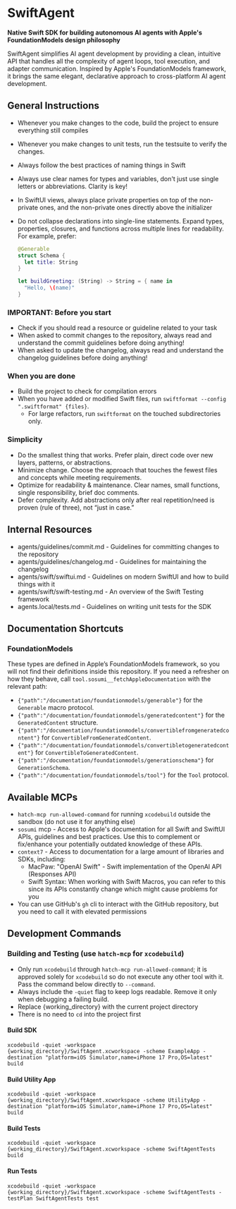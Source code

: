 # SwiftAgent

**Native Swift SDK for building autonomous AI agents with Apple's FoundationModels design philosophy**

SwiftAgent simplifies AI agent development by providing a clean, intuitive API that handles all the complexity of agent loops, tool execution, and adapter communication. Inspired by Apple's FoundationModels framework, it brings the same elegant, declarative approach to cross-platform AI agent development.

## General Instructions

- Whenever you make changes to the code, build the project to ensure everything still compiles
- Whenever you make changes to unit tests, run the testsuite to verify the changes.
- Always follow the best practices of naming things in Swift
- Always use clear names for types and variables, don't just use single letters or abbreviations. Clarity is key!
- In SwiftUI views, always place private properties on top of the non-private ones, and the non-private ones directly above the initializer
- Do not collapse declarations into single-line statements. Expand types, properties, closures, and functions across multiple lines for readability. For example, prefer:

  ```swift
  @Generable
  struct Schema {
    let title: String
  }

  let buildGreeting: (String) -> String = { name in
    "Hello, \(name)"
  }
  ```

### **IMPORTANT**: Before you start

- Check if you should read a resource or guideline related to your task
- When asked to commit changes to the repository, always read and understand the commit guidelines before doing anything!
- When asked to update the changelog, always read and understand the changelog guidelines before doing anything!

### When you are done

- Build the project to check for compilation errors
- When you have added or modified Swift files, run `swiftformat --config ".swiftformat" {files}`.
  - For large refactors, run `swiftformat` on the touched subdirectories only.

### Simplicity

- Do the smallest thing that works. Prefer plain, direct code over new layers, patterns, or abstractions.
- Minimize change. Choose the approach that touches the fewest files and concepts while meeting requirements.
- Optimize for readability & maintenance. Clear names, small functions, single responsibility, brief doc comments.
- Defer complexity. Add abstractions only after real repetition/need is proven (rule of three), not “just in case.”

## Internal Resources

- agents/guidelines/commit.md - Guidelines for committing changes to the repository
- agents/guidelines/changelog.md - Guidelines for maintaining the changelog
- agents/swift/swiftui.md - Guidelines on modern SwiftUI and how to build things with it
- agents/swift/swift-testing.md - An overview of the Swift Testing framework
- agents.local/tests.md - Guidelines on writing unit tests for the SDK

## Documentation Shortcuts

### FoundationModels

These types are defined in Apple’s FoundationModels framework, so you will not find their definitions inside this repository. If you need a refresher on how they behave, call `tool.sosumi__fetchAppleDocumentation` with the relevant path:

- `{"path":"/documentation/foundationmodels/generable"}` for the `Generable` macro protocol.
- `{"path":"/documentation/foundationmodels/generatedcontent"}` for the `GeneratedContent` structure.
- `{"path":"/documentation/foundationmodels/convertiblefromgeneratedcontent"}` for `ConvertibleFromGeneratedContent`.
- `{"path":"/documentation/foundationmodels/convertibletogeneratedcontent"}` for `ConvertibleToGeneratedContent`.
- `{"path":"/documentation/foundationmodels/generationschema"}` for `GenerationSchema`.
- `{"path":"/documentation/foundationmodels/tool"}` for the `Tool` protocol.

## Available MCPs

- `hatch-mcp run-allowed-command` for running `xcodebuild` outside the sandbox (do not use it for anything else)
- `sosumi` mcp - Access to Apple's documentation for all Swift and SwiftUI APIs, guidelines and best practices. Use this to complement or fix/enhance your potentially outdated knowledge of these APIs.
- `context7` - Access to documentation for a large amount of libraries and SDKs, including:
  - MacPaw: "OpenAI Swift" - Swift implementation of the OpenAI API (Responses API)
  - Swift Syntax: When working with Swift Macros, you can refer to this since its APIs constantly change which might cause problems for you
- You can use GitHub's `gh` cli to interact with the GitHub repository, but you need to call it with elevated permissions

## Development Commands

### Building and Testing (use `hatch-mcp` for `xcodebuild`)

- Only run `xcodebuild` through `hatch-mcp run-allowed-command`; it is approved solely for `xcodebuild` so do not execute any other tool with it. Pass the command below directly to `--command`.
- Always include the `-quiet` flag to keep logs readable. Remove it only when debugging a failing build.
- Replace {working_directory} with the current project directory
- There is no need to `cd` into the project first

#### Build SDK

```
xcodebuild -quiet -workspace {working_directory}/SwiftAgent.xcworkspace -scheme ExampleApp -destination "platform=iOS Simulator,name=iPhone 17 Pro,OS=latest" build
```

#### Build Utility App

```
xcodebuild -quiet -workspace {working_directory}/SwiftAgent.xcworkspace -scheme UtilityApp -destination "platform=iOS Simulator,name=iPhone 17 Pro,OS=latest" build
```

#### Build Tests

```
xcodebuild -quiet -workspace {working_directory}/SwiftAgent.xcworkspace -scheme SwiftAgentTests build
```

#### Run Tests

```
xcodebuild -quiet -workspace {working_directory}/SwiftAgent.xcworkspace -scheme SwiftAgentTests -testPlan SwiftAgentTests test
```
